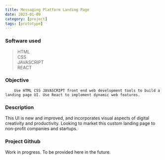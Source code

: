 ```yaml
---
title: Messaging Platform Landing Page
date: 2023-01-09
category: [project]
tags: [prototype]
---
```


### Software used
> HTML <br>
> CSS <br>
> JAVASCRIPT <br>
> REACT 

### Objective
        Use HTML CSS JAVASCRIPT front end web development tools to build a landing page UI. Use React to implement dynamic web features.
        

        
### Description
This UI is new and improved, and incorporates visual aspects of digital creativity and productivity. Looking to market this custom landing page to non-profit companies and startups.


### Project Github
Work in progress. To be provided here in the future.


